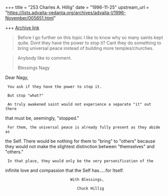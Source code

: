 +++
title = "253 Charles A. Hillig"
date = "1996-11-25"
upstream_url = "https://lists.advaita-vedanta.org/archives/advaita-l/1996-November/005651.html"

+++
[Archive link](https://lists.advaita-vedanta.org/archives/advaita-l/1996-November/005651.html)

>Before I go further on this topic I like to know why so many saints kept
>quite.  Dont they have the power to stop it?  Cant they do something to bring
>universal peace instead of building more temples/churches.

>Anybody like to comment.
>
>Blessings
>                                                                 Nagy

Dear Nagy,

     You ask if they have the power to stop it.

     But stop "what?"

     An truly awakened saint would not experience a separate "it" out there
that must be, seemingly, "stopped."

     For them, the universal peace is already fully present as they abide as
the Self.  There would be nothing for them to "bring" to "others" because
they would not make the slightest distinction between "themselves" and
"others."

     In that place, they would only be the very personification of the
infinite love and compassion that the Self has.....for Itself.

                                 With Blessings,

                                    Chuck Hillig

